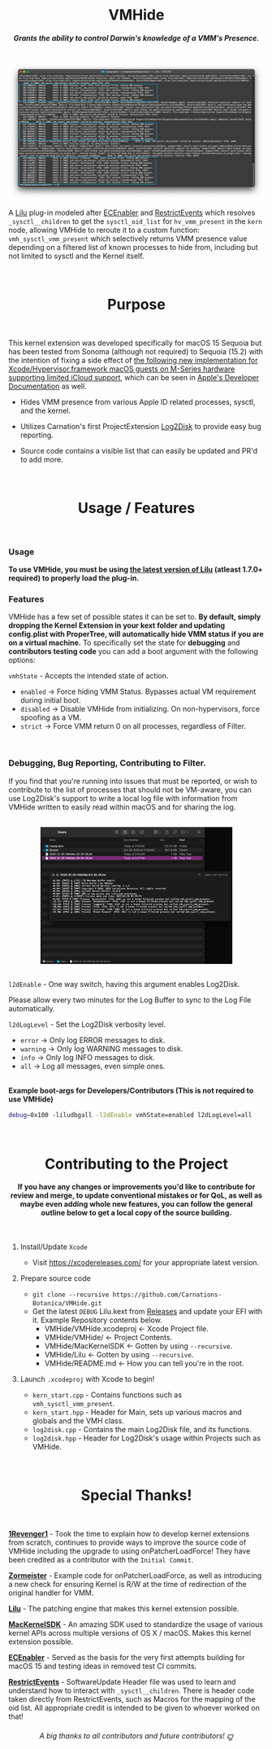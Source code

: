 <h1 align="center">VMHide</h1>

<h5 align="center">Grants the ability to control Darwin's knowledge of a VMM's Presence.</h5>
</br>

<img src="assets/VMHLogs.png" alt="Logs of VMHide in Action"/>

A [Lilu](https://github.com/acidanthera/Lilu) plug-in modeled after [ECEnabler](https://github.com/1Revenger1/ECEnabler) and [RestrictEvents](https://github.com/acidanthera/RestrictEvents/) which resolves ``_sysctl__children`` to get the ``sysctl_oid_list`` for ``hv_vmm_present`` in the ``kern`` node, allowing VMHide to reroute it to a custom function: ``vmh_sysctl_vmm_present`` which selectively returns VMM presence value depending on a filtered list of known processes to hide from, including but not limited to sysctl and the Kernel itself.

</br>
<h1 align="center">Purpose</h1>
</br>

This kernel extension was developed specifically for macOS 15 Sequoia but has been tested from Sonoma (although not required) to Sequoia (15.2) with the intention of fixing a side effect of [the following new implementation for Xcode/Hypervisor.framework macOS guests on M-Series hardware supporting limited iCloud support](https://support.apple.com/en-us/120468), which can be seen in [Apple's Developer Documentation](https://developer.apple.com/documentation/virtualization/using_icloud_with_macos_virtual_machines#4412628) as well.

- Hides VMM presence from various Apple ID related processes, sysctl, and the kernel.

- Utilizes Carnation's first ProjectExtension [Log2Disk](https://github.com/Carnations-Botanica/ProjectExtensions) to provide easy bug reporting.

- Source code contains a visible list that can easily be updated and PR'd to add more.

</br>
<h1 align="center">Usage / Features</h1>
</br>

### Usage

**To use VMHide, you must be using [the latest version of Lilu](https://github.com/acidanthera/Lilu/releases) (atleast 1.7.0+ required) to properly load the plug-in.**

### Features

VMHide has a few set of possible states it can be set to. **By default, simply dropping the Kernel Extension in your kext folder and updating config.plist with ProperTree, will automatically hide VMM status if you are on a virtual machine.** To specifically set the state for **debugging** and **contributors testing code** you can add a boot argument with the following options:

``vmhState`` - Accepts the intended state of action.

- ``enabled`` -> Force hiding VMM Status. Bypasses actual VM requirement during initial boot.
- ``disabled`` -> Disable VMHide from initializing. On non-hypervisors, force spoofing as a VM.
- ``strict`` ->  Force VMM return 0 on all processes, regardless of Filter.

</br>

### Debugging, Bug Reporting, Contributing to Filter.

If you find that you're running into issues that must be reported, or wish to contribute to the list of processes that should not be VM-aware, you can use Log2Disk's support to write a local log file with information from VMHide written to easily read within macOS and for sharing the log.

</br>

<img src="assets/L2DOverview.png" alt="Overview of Log2Disk in Action" style="width: 75%; height: 75%; display: block; margin: 0 auto;">
</br>

``l2dEnable`` - One way switch, having this argument enables Log2Disk. 

Please allow every two minutes for the Log Buffer to sync to the Log File automatically.
</br>

``l2dLogLevel`` - Set the Log2Disk verbosity level.

- ``error`` -> Only log ERROR messages to disk.
- ``warning`` -> Only log WARNING messages to disk.
- ``info`` -> Only log INFO messages to disk.
- ``all`` -> Log all messages, even simple ones.

</br>
<b>Example boot-args for Developers/Contributors (This is not required to use VMHide)</b>

```bash
debug=0x100 -liludbgall -l2dEnable vmhState=enabled l2dLogLevel=all
```

</br>
<h1 align="center">Contributing to the Project</h1>

<h4 align="center">If you have any changes or improvements you'd like to contribute for review and merge, to update conventional mistakes or for QoL, as well as maybe even adding whole new features, you can follow the general outline below to get a local copy of the source building.</h4>

</br>

1. Install/Update ``Xcode``
    - Visit https://xcodereleases.com/ for your appropriate latest version.

2. Prepare source code
    - ``git clone --recursive https://github.com/Carnations-Botanica/VMHide.git``
    - Get the latest ``DEBUG`` Lilu.kext from [Releases](https://github.com/acidanthera/Lilu/releases) and update your EFI with it. Example Repository contents below.
        - VMHide/VMHide.xcodeproj <- Xcode Project file.
        - VMHide/VMHide/ <- Project Contents.
        - VMHide/MacKernelSDK <- Gotten by using ``--recursive``.
        - VMHide/Lilu <- Gotten by using ``--recursive``.
        - VMHide/README.md <- How you can tell you're in the root.

3. Launch ``.xcodeproj`` with Xcode to begin!
    - ``kern_start.cpp`` - Contains functions such as ``vmh_sysctl_vmm_present``.
    - ``kern_start.hpp`` - Header for Main, sets up various macros and globals and the VMH class.
    - ``log2disk.cpp`` - Contains the main Log2Disk file, and its functions.
    - ``log2disk.hpp`` - Header for Log2Disk's usage within Projects such as VMHide.

<br>
<h1 align="center">Special Thanks!</h1>
<br>

[<b>1Revenger1</b>](https://github.com/1revenger1) - Took the time to explain how to develop kernel extensions from scratch, continues to provide ways to improve the source code of VMHide including the upgrade to using onPatcherLoadForce! They have been credited as a contributor with the ``Initial Commit``.

[<b>Zormeister</b>](https://github.com/Zormeister) - Example code for onPatcherLoadForce, as well as introducing a new check for ensuring Kernel is R/W at the time of redirection of the original handler for VMM.

[<b>Lilu</b>](https://github.com/acidanthera/Lilu) - The patching engine that makes this kernel extension possible.

[<b>MacKernelSDK</b>](https://github.com/acidanthera/MacKernelSDK) - An amazing SDK used to standardize the usage of various kernel APIs across multiple versions of OS X / macOS. Makes this kernel extension possible.

[<b>ECEnabler</b>](https://github.com/1Revenger1/ECEnabler) - Served as the basis for the very first attempts building for macOS 15 and testing ideas in removed test CI commits.

[<b>RestrictEvents</b>](https://github.com/acidanthera/RestrictEvents/) - SoftwareUpdate Header file was used to learn and understand how to interact with ``_sysctl__children``. There is header code taken directly from RestrictEvents, such as Macros for the mapping of the oid list. All appropriate credit is intended to be given to whoever worked on that!

<h6 align="center">A big thanks to all contributors and future contributors! ꩓</h6>
